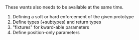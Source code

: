 These wants also needs to be available at the same time.
1. Defining a soft or hard enforcement of the given prototype   
2. Define types (+subtypes) and return types
3. "fixtures" for kward-able parameters
4. Define position-only parameters
